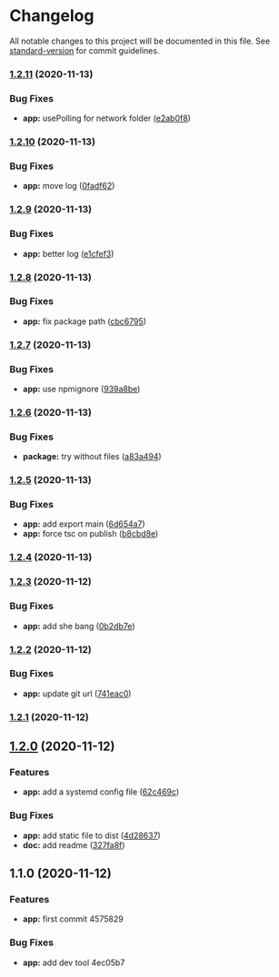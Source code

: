 # Changelog

All notable changes to this project will be documented in this file. See [standard-version](https://github.com/conventional-changelog/standard-version) for commit guidelines.

### [1.2.11](https://github.com/ltrillaud/watchtor/compare/v1.2.10...v1.2.11) (2020-11-13)


### Bug Fixes

* **app:** usePolling for network folder ([e2ab0f8](https://github.com/ltrillaud/watchtor/commit/e2ab0f8eb7f1996bc9099a7eba462047a1953cad))

### [1.2.10](https://github.com/ltrillaud/watchtor/compare/v1.2.9...v1.2.10) (2020-11-13)


### Bug Fixes

* **app:** move log ([0fadf62](https://github.com/ltrillaud/watchtor/commit/0fadf629df4227051faa4a41b86dc209090415a4))

### [1.2.9](https://github.com/ltrillaud/watchtor/compare/v1.2.8...v1.2.9) (2020-11-13)


### Bug Fixes

* **app:** better log ([e1cfef3](https://github.com/ltrillaud/watchtor/commit/e1cfef38b1f0d2d75daaa46bfea25a97a339bbd7))

### [1.2.8](https://github.com/ltrillaud/watchtor/compare/v1.2.7...v1.2.8) (2020-11-13)


### Bug Fixes

* **app:** fix package path ([cbc6795](https://github.com/ltrillaud/watchtor/commit/cbc6795956e4e76909876d29d54ee3e5d31131ff))

### [1.2.7](https://github.com/ltrillaud/watchtor/compare/v1.2.6...v1.2.7) (2020-11-13)


### Bug Fixes

* **app:** use npmignore ([939a8be](https://github.com/ltrillaud/watchtor/commit/939a8be22d9315325432594e641c4dbf13326843))

### [1.2.6](https://github.com/ltrillaud/watchtor/compare/v1.2.5...v1.2.6) (2020-11-13)


### Bug Fixes

* **package:** try without files ([a83a494](https://github.com/ltrillaud/watchtor/commit/a83a4942dd437fb53caf7f22888e27bc784f3cfc))

### [1.2.5](https://github.com/ltrillaud/watchtor/compare/v1.2.4...v1.2.5) (2020-11-13)


### Bug Fixes

* **app:** add export main ([6d654a7](https://github.com/ltrillaud/watchtor/commit/6d654a7ba7aedac02a552e03788431ac4e19a614))
* **app:** force tsc on publish ([b8cbd8e](https://github.com/ltrillaud/watchtor/commit/b8cbd8ee14ecb1f8dd4c327d029d0a47f87906ce))

### [1.2.4](https://github.com/ltrillaud/watchtor/compare/v1.2.3...v1.2.4) (2020-11-13)

### [1.2.3](https://github.com/ltrillaud/watchtor/compare/v1.2.2...v1.2.3) (2020-11-12)


### Bug Fixes

* **app:** add she bang ([0b2db7e](https://github.com/ltrillaud/watchtor/commit/0b2db7ea3ed1dcd93d8a01c8429bd9528cb28c4c))

### [1.2.2](https://github.com/ltrillaud/watchtor/compare/v1.2.1...v1.2.2) (2020-11-12)


### Bug Fixes

* **app:** update git url ([741eac0](https://github.com/ltrillaud/watchtor/commit/741eac0ada498e13cb453a65e94fa9a46ecbe796))

### [1.2.1](https://github.com/ltrillaud/watchtor/compare/v1.2.0...v1.2.1) (2020-11-12)

## [1.2.0](https://github.com/ltrillaud/watchtor/compare/v1.1.0...v1.2.0) (2020-11-12)


### Features

* **app:** add a systemd config file ([62c469c](https://github.com/ltrillaud/watchtor/commit/62c469c7d2c839d50348b096def124b2d32e6f16))


### Bug Fixes

* **app:** add static file to dist ([4d28637](https://github.com/ltrillaud/watchtor/commit/4d28637b4d19e6667b1b1bd1e3e90a09c7b36f93))
* **doc:** add readme ([327fa8f](https://github.com/ltrillaud/watchtor/commit/327fa8f8e26a0701a8e657c51ace5c7621a5886e))

## 1.1.0 (2020-11-12)


### Features

* **app:** first commit 4575829


### Bug Fixes

* **app:** add dev tool 4ec05b7
